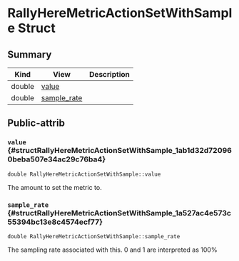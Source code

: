 # RallyHereMetricActionSetWithSample Struct



## Summary
| Kind | View | Description |
|------|------|-------------|
|double|[value](structRallyHereMetricActionSetWithSample.xml.md#structRallyHereMetricActionSetWithSample_1ab1d32d720960beba507e34ac29c76ba4)||
|double|[sample_rate](structRallyHereMetricActionSetWithSample.xml.md#structRallyHereMetricActionSetWithSample_1a527ac4e573c55394bc13e8c4574ecf77)||
## Public-attrib



### `value` {#structRallyHereMetricActionSetWithSample_1ab1d32d720960beba507e34ac29c76ba4}

`double RallyHereMetricActionSetWithSample::value`



The amount to set the metric to. 



### `sample_rate` {#structRallyHereMetricActionSetWithSample_1a527ac4e573c55394bc13e8c4574ecf77}

`double RallyHereMetricActionSetWithSample::sample_rate`



The sampling rate associated with this. 0 and 1 are interpreted as 100% 




